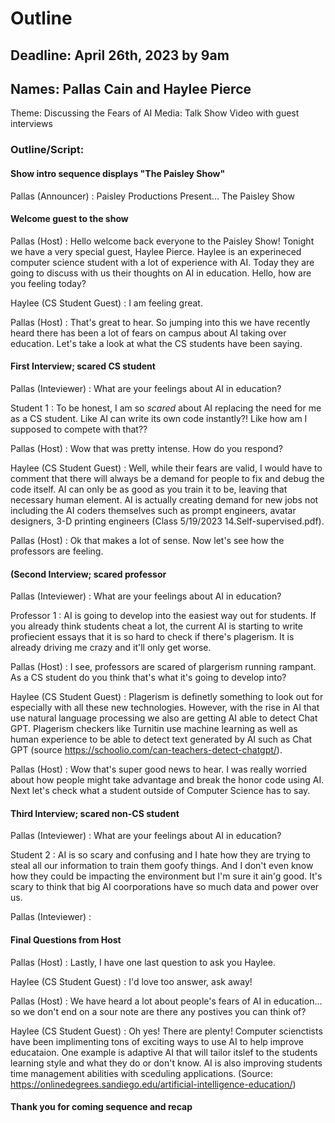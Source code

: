 # Outline

## Deadline: April 26th, 2023 by 9am

## Names: Pallas Cain and Haylee Pierce

Theme: Discussing the Fears of AI
Media: Talk Show Video with guest interviews

### Outline/Script:

#### Show intro sequence displays "The Paisley Show"

Pallas (Announcer) : Paisley Productions Present... The Paisley Show

#### Welcome guest to the show
Pallas (Host) : Hello welcome back everyone to the Paisley Show! Tonight we have a very special guest, Haylee Pierce. Haylee is an experineced computer science student with a lot of experience with AI. Today they are going to discuss with us their thoughts on AI in education. Hello, how are you feeling today?

Haylee (CS Student Guest) : I am feeling great. 

Pallas (Host) : That's great to hear. So jumping into this we have recently heard there has been a lot of fears on campus about AI taking over education. Let's take a look at what the CS students have been saying.

#### First Interview; scared CS student

Pallas (Inteviewer) : What are your feelings about AI in education?

Student 1 : To be honest, I am so *scared* about AI replacing the need for me as a CS student. Like AI can write its own code instantly?! Like how am I supposed to compete with that??

Pallas (Host) : Wow that was pretty intense. How do you respond?

Haylee (CS Student Guest) : Well, while their fears are valid, I would have to comment that there will always be a demand for people to fix and debug the code itself. AI can only be as good as you train it to be, leaving that necessary human element. AI is actually creating demand for new jobs not including the AI coders themselves such as prompt engineers, avatar designers, 3-D printing engineers (Class 5/19/2023 14.Self-supervised.pdf). 

Pallas (Host) : Ok that makes a lot of sense. Now let's see how the professors are feeling.

#### (Second Interview; scared professor

Pallas (Inteviewer) : What are your feelings about AI in education?

Professor 1 : AI is going to develop into the easiest way out for students. If you already think students cheat a lot, the current AI is starting to write profiecient essays that it is so hard to check if there's plagerism. It is already driving me crazy and it'll only get worse.

Pallas (Host) : I see, professors are scared of plargerism running rampant. As a CS student do you think that's what it's going to develop into?

Haylee (CS Student Guest) : Plagerism is definetly something to look out for especially with all these new technologies. However, with the rise in AI that use natural language processing we also are getting AI able to detect Chat GPT. Plagerism checkers like Turnitin use machine learning as well as human experience to be able to detect text generated by AI such as Chat GPT (source https://schoolio.com/can-teachers-detect-chatgpt/).

Pallas (Host) :  Wow that's super good news to hear. I was really worried about how people might take advantage and break the honor code using AI. Next let's check what a student outside of Computer Science has to say.

#### Third Interview; scared non-CS student

Pallas (Inteviewer) : What are your feelings about AI in education?

Student 2 : AI is so scary and confusing and I hate how they are trying to steal all our information to train them goofy things. And I don't even know how they could be impacting the environment but I'm sure it ain'g good. It's scary to think that big AI coorporations have so much data and power over us.

Pallas (Inteviewer) : 



#### Final Questions from Host

Pallas (Host) : Lastly, I have one last question to ask you Haylee.

Haylee (CS Student Guest) : I'd love too answer, ask away!

Pallas (Host) : We have heard a lot about people's fears of AI in education... so we don't end on a sour note are there any postives you can think of?

Haylee (CS Student Guest) : Oh yes! There are plenty! Computer scienctists have been implimenting tons of exciting ways to use AI to help improve educataion. One example is adaptive AI that will tailor itslef to the students learning style and what they do or don't know. AI is also improving students time management abilities with sceduling applications. (Source: https://onlinedegrees.sandiego.edu/artificial-intelligence-education/) 








#### Thank you for coming sequence and recap


